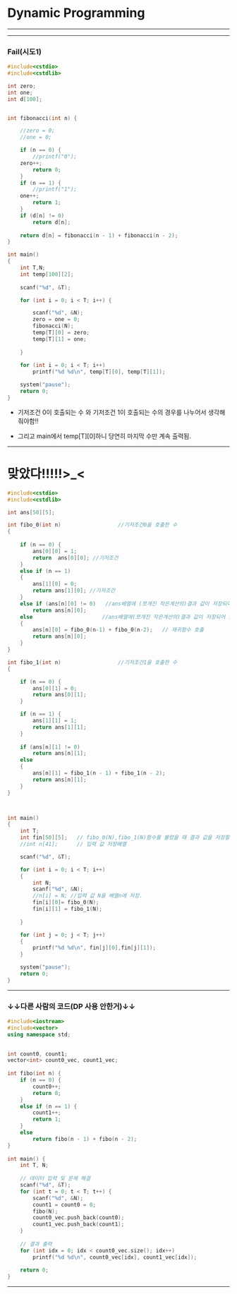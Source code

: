 # Dynamic Programming
---------------------------------------------------------------------







--------------------------------------------------------------------
### Fail(시도1)

```c
#include<cstdio>
#include<cstdlib>

int zero;
int one;
int d[100];


int fibonacci(int n) {

	//zero = 0;
	//one = 0;

    if (n == 0) {
		//printf("0");
	zero++;
        return 0;
    }
	if (n == 1) {
		//printf("1");
	one++;
        return 1;
    } 
	if (d[n] != 0)
		return d[n];
	
	return d[n] = fibonacci(n - 1) + fibonacci(n - 2);
}

int main()
{
	int T,N;
	int temp[100][2];
	
	scanf("%d", &T);

	for (int i = 0; i < T; i++) {

		scanf("%d", &N);
		zero = one = 0;
		fibonacci(N);
		temp[T][0] = zero;
		temp[T][1] = one;
		
	}
	
	for (int i = 0; i < T; i++)
		printf("%d %d\n", temp[T][0], temp[T][1]);

	system("pause");
	return 0;
}
```
- 기저조건 0이 호출되는 수 와 기저조건 1이 호출되는 수의 경우를 나누어서 생각해줘야함!!

- 그리고 main에서 temp[T][0]하니 당연히 마지막 수만 계속 출력됨.

---------------------------------------------------------------------------------------------------------------------------
# 맞았다!!!!!>_<

```c
#include<cstdio>
#include<cstdlib>

int ans[50][5];

int fibo_0(int n)                  //기저조건0을 호출한 수
{
	
	if (n == 0) {
		ans[0][0] = 1;
		return  ans[0][0]; //기저조건
	}
	else if (n == 1)
	{
		ans[1][0] = 0;
		return ans[1][0]; //기저조건
	}
	else if (ans[n][0] != 0)   //ans배열에 (쪼개진 작은계산의)결과 값이 저장되어 있으면 그대로 호출
		return ans[n][0]; 
	else                      //ans배열에(쪼개진 작은계산의)결과 값이 저장되어 있지 않을 때
	{
		ans[n][0] = fibo_0(n-1) + fibo_0(n-2);   // 재귀함수 호출
		return ans[n][0];
	}
}

int fibo_1(int n)                  //기저조건1을 호출한 수
{  

	if (n == 0) {
		ans[0][1] = 0;
		return ans[0][1];
	}

	if (n == 1) {
		ans[1][1] = 1;
		return ans[1][1];
	}
	
	if (ans[n][1] != 0)
		return ans[n][1];
	else
	{
		ans[n][1] = fibo_1(n - 1) + fibo_1(n - 2);
		return ans[n][1];
	}
}



int main()
{
	int T;
	int fin[50][5];   // fibo_0(N),fibo_1(N)함수를 불렀을 때 결과 값을 저장할 배열
	//int n[41];      // 입력 값 저장배열

	scanf("%d", &T);

	for (int i = 0; i < T; i++)
	{
		int N;
		scanf("%d", &N);
		//n[i] = N; //입력 값 N을 배열n에 저장.
		fin[i][0]= fibo_0(N);
		fin[i][1] = fibo_1(N);
	
	}

	for (int j = 0; j < T; j++)
	{
		printf("%d %d\n", fin[j][0],fin[j][1]);
	}

	system("pause");
	return 0;
}
```
---------------------------------------------------------------------------------------------------------------------------
### ↓↓다른 사람의 코드(DP 사용 안한거)↓↓

```cpp
#include<iostream>
#include<vector>
using namespace std;
 

int count0, count1;
vector<int> count0_vec, count1_vec;
 
int fibo(int n) {
    if (n == 0) {
        count0++;
        return 0;
    }
    else if (n == 1) {
        count1++;
        return 1;
    }
    else
        return fibo(n - 1) + fibo(n - 2);
}
 
int main() {
    int T, N;
 
    // 데이터 입력 및 문제 해결
    scanf("%d", &T);
    for (int t = 0; t < T; t++) {
        scanf("%d", &N);
        count1 = count0 = 0;
        fibo(N);
        count0_vec.push_back(count0);
        count1_vec.push_back(count1);
    }
 
    // 결과 출력
    for (int idx = 0; idx < count0_vec.size(); idx++)
        printf("%d %d\n", count0_vec[idx], count1_vec[idx]);
 
    return 0;
}

```
---------------------------------------------------------------------------------------
